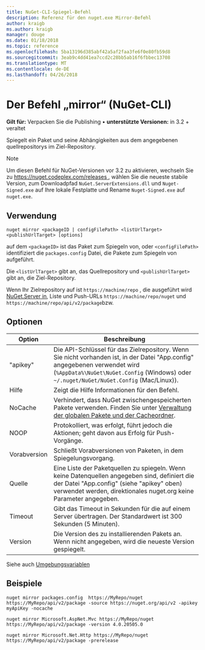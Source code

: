 ```yaml
---
title: NuGet-CLI-Spiegel-Befehl
description: Referenz für den nuget.exe Mirror-Befehl
author: kraigb
ms.author: kraigb
manager: douge
ms.date: 01/18/2018
ms.topic: reference
ms.openlocfilehash: 5ba13196d385abf42a5af2faa3fe6f0e80fb59d8
ms.sourcegitcommit: 3eab9c4dd41ea7ccd2c28bb5ab16f6fbbec13708
ms.translationtype: MT
ms.contentlocale: de-DE
ms.lasthandoff: 04/26/2018
---
```

# <a name="mirror-command-nuget-cli"></a>Der Befehl „mirror“ (NuGet-CLI)

**Gilt für:** Verpacken Sie die Publishing &bullet; **unterstützte Versionen:** in 3.2 + veraltet

Spiegelt ein Paket und seine Abhängigkeiten aus dem angegebenen quellrepositorys im Ziel-Repository.

> [!NOTE]
> Um diesen Befehl für NuGet-Versionen vor 3.2 zu aktivieren, wechseln Sie zu [ https://nuget.codeplex.com/releases ](https://nuget.codeplex.com/releases), wählen Sie die neueste stabile Version, zum Downloadpfad `NuGet.ServerExtensions.dll` und `Nuget-Signed.exe` auf Ihre lokale Festplatte und Rename `Nuget-Signed.exe` auf `nuget.exe`.

## <a name="usage"></a>Verwendung

```cli
nuget mirror <packageID | configFilePath> <listUrlTarget> <publishUrlTarget> [options]
```

auf dem `<packageID>` ist das Paket zum Spiegeln von, oder `<configFilePath>` identifiziert die `packages.config` Datei, die Pakete zum Spiegeln von aufgeführt.

Die `<listUrlTarget>` gibt an, das Quellrepository und `<publishUrlTarget>` gibt an, die Ziel-Repository.

Wenn Ihr Zielrepository auf ist `https://machine/repo` , die ausgeführt wird [NuGet.Server in](../hosting-packages/nuget-server.md), Liste und Push-URLs `https://machine/repo/nuget` und `https://machine/repo/api/v2/package`bzw.

## <a name="options"></a>Optionen

| Option | Beschreibung |
| --- | --- |
| "apikey" | Die API-Schlüssel für das Zielrepository. Wenn Sie nicht vorhanden ist, in der Datei "App.config" angegebenen verwendet wird (`%AppData%\NuGet\NuGet.Config` (Windows) oder `~/.nuget/NuGet/NuGet.Config` (Mac/Linux)). |
| Hilfe | Zeigt die Hilfe Informationen für den Befehl. |
| NoCache | Verhindert, dass NuGet zwischengespeicherten Pakete verwenden. Finden Sie unter [Verwaltung der globalen Pakete und der Cacheordner](../consume-packages/managing-the-global-packages-and-cache-folders.md). |
| NOOP | Protokolliert, was erfolgt, führt jedoch die Aktionen; geht davon aus Erfolg für Push-Vorgänge. |
| Vorabversion | Schließt Vorabversionen von Paketen, in dem Spiegelungsvorgang. |
| Quelle | Eine Liste der Paketquellen zu spiegeln. Wenn keine Datenquellen angegeben sind, definiert die der Datei "App.config" (siehe "apikey" oben) verwendet werden, direktionales nuget.org keine Parameter angegeben. |
| Timeout | Gibt das Timeout in Sekunden für die auf einem Server übertragen. Der Standardwert ist 300 Sekunden (5 Minuten). |
| Version | Die Version des zu installierenden Pakets an. Wenn nicht angegeben, wird die neueste Version gespiegelt. |

Siehe auch [Umgebungsvariablen](cli-ref-environment-variables.md)

## <a name="examples"></a>Beispiele

```cli
nuget mirror packages.config  https://MyRepo/nuget https://MyRepo/api/v2/package -source https://nuget.org/api/v2 -apikey myApiKey -nocache

nuget mirror Microsoft.AspNet.Mvc https://MyRepo/nuget https://MyRepo/api/v2/package -version 4.0.20505.0

nuget mirror Microsoft.Net.Http https://MyRepo/nuget https://MyRepo/api/v2/package -prerelease
```
